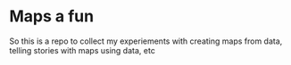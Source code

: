 # Maps a fun

So this is a repo to collect my experiements with creating maps from data, telling stories with maps using data, etc
